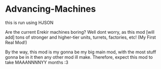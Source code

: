 # Advancing-Machines
this is run using HJSON

Are the current Erekir machines boring? Well dont worry, as this mod [will add] tons of stronger and higher-tier units, turrets, factories, etc! (My First Real Mod!)

By the way, this mod is my gonna be my big main mod, with the most stuff gonna be in it then any other mod ill make.
Therefore, expect this mod to take MAAANNNNYY months :3

